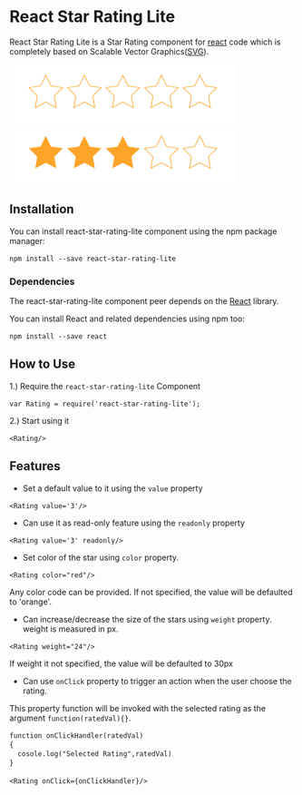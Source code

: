 # React Star Rating Lite

React Star Rating Lite is a Star Rating component for [react](https://facebook.github.io/react/) code which is completely based on Scalable Vector Graphics([SVG](https://en.wikipedia.org/wiki/Scalable_Vector_Graphics)).

![alt text](https://raw.githubusercontent.com/ami1906/react-star-rating-lite/develop/public/unfilled.png)
![alt text](https://raw.githubusercontent.com/ami1906/react-star-rating-lite/develop/public/filled.png)

## Installation

You can install react-star-rating-lite component using the npm package manager:
```
npm install --save react-star-rating-lite
```

### Dependencies

The react-star-rating-lite component peer depends on the [React](https://facebook.github.io/react/) library.

You can install React and related dependencies using npm too:
```
npm install --save react
```

## How to Use

1.) Require the `react-star-rating-lite` Component
```
var Rating = require('react-star-rating-lite');
```

2.) Start using it
```
<Rating/>
```

## Features

* Set a default value to it using the `value` property
```
<Rating value='3'/>
```

* Can use it as read-only feature using the `readonly` property
```
<Rating value='3' readonly/>
```

* Set color of the star using `color` property.
```
<Rating color="red"/>
```
Any color code can be provided. If not specified, the value will be defaulted to 'orange'.

* Can increase/decrease the size of the stars using `weight` property. weight is measured in px.
```
<Rating weight="24"/>
```
If weight it not specified, the value will be defaulted to 30px

* Can use `onClick` property to trigger an action when the user choose the rating.

This property function will be invoked with the selected rating as the argument `function(ratedVal){}`.
```
function onClickHandler(ratedVal)
{
  cosole.log("Selected Rating",ratedVal)
}

<Rating onClick={onClickHandler}/>
```
